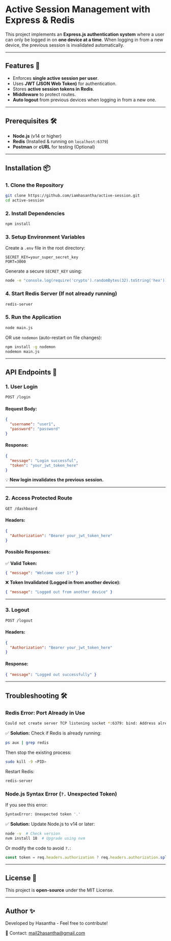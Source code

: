 # Active Session Management with Express & Redis

This project implements an **Express.js authentication system** where a user can only be logged in on **one device at a time**. When logging in from a new device, the previous session is invalidated automatically.

---

## Features 🚀
- Enforces **single active session per user**.
- Uses **JWT (JSON Web Token)** for authentication.
- Stores **active session tokens in Redis**.
- **Middleware** to protect routes.
- **Auto logout** from previous devices when logging in from a new one.

---

## Prerequisites 🛠️
- **Node.js** (v14 or higher)
- **Redis** (Installed & running on `localhost:6379`)
- **Postman** or **cURL** for testing (Optional)

---

## Installation 📦

### **1. Clone the Repository**
```sh
git clone https://github.com/iamhasantha/active-session.git
cd active-session
```

### **2. Install Dependencies**
```sh
npm install
```

### **3. Setup Environment Variables**
Create a `.env` file in the root directory:
```
SECRET_KEY=your_super_secret_key
PORT=3000
```
Generate a secure `SECRET_KEY` using:
```sh
node -e "console.log(require('crypto').randomBytes(32).toString('hex'))"
```

### **4. Start Redis Server** (If not already running)
```sh
redis-server
```

### **5. Run the Application**
```sh
node main.js
```
OR use `nodemon` (auto-restart on file changes):
```sh
npm install -g nodemon
nodemon main.js
```

---

## API Endpoints 📌

### **1. User Login**
```sh
POST /login
```
#### **Request Body:**
```json
{
  "username": "user1",
  "password": "password"
}
```
#### **Response:**
```json
{
  "message": "Login successful",
  "token": "your_jwt_token_here"
}
```
💡 **New login invalidates the previous session.**

---

### **2. Access Protected Route**
```sh
GET /dashboard
```
#### **Headers:**
```json
{
  "Authorization": "Bearer your_jwt_token_here"
}
```
#### **Possible Responses:**
✅ **Valid Token:**
```json
{ "message": "Welcome user 1!" }
```
❌ **Token Invalidated (Logged in from another device):**
```json
{ "message": "Logged out from another device" }
```

---

### **3. Logout**
```sh
POST /logout
```
#### **Headers:**
```json
{
  "Authorization": "Bearer your_jwt_token_here"
}
```
#### **Response:**
```json
{ "message": "Logged out successfully" }
```

---

## Troubleshooting 🛠️
### **Redis Error: Port Already in Use**
```sh
Could not create server TCP listening socket *:6379: bind: Address already in use
```
✅ **Solution:** Check if Redis is already running:
```sh
ps aux | grep redis
```
Then stop the existing process:
```sh
sudo kill -9 <PID>
```
Restart Redis:
```sh
redis-server
```

### **Node.js Syntax Error (`?.` Unexpected Token)**
If you see this error:
```sh
SyntaxError: Unexpected token '.'
```
✅ **Solution:** Update Node.js to v14 or later:
```sh
node -v  # Check version
nvm install 18  # Upgrade using nvm
```
Or modify the code to avoid `?.`:
```javascript
const token = req.headers.authorization ? req.headers.authorization.split(" ")[1] : null;
```

---

## License 📜
This project is **open-source** under the MIT License.

---

## Author ✨
Developed by Hasantha - Feel free to contribute!

📧 Contact: mail2hasantha@gmail.com

